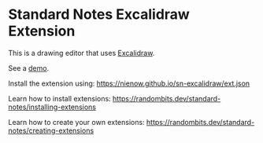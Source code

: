 # Standard Notes Excalidraw Extension

This is a drawing editor that uses [Excalidraw](https://excalidraw.com/).

See a [demo](https://nienow.github.io/sn-excalidraw/demo.html).

Install the extension using: https://nienow.github.io/sn-excalidraw/ext.json

Learn how to install extensions: https://randombits.dev/standard-notes/installing-extensions

Learn how to create your own
extensions: https://randombits.dev/standard-notes/creating-extensions


